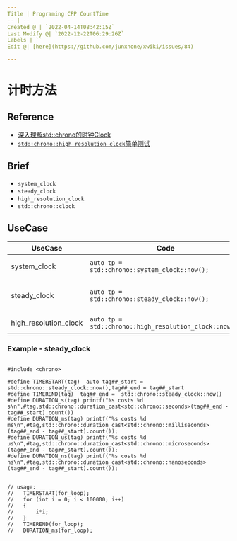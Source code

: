 ```yaml
---
Title | Programing CPP CountTime
-- | --
Created @ | `2022-04-14T08:42:15Z`
Last Modify @| `2022-12-22T06:29:26Z`
Labels | ``
Edit @| [here](https://github.com/junxnone/xwiki/issues/84)

---
```

# 计时方法

## Reference
- [深入理解std::chrono的时钟Clock ](https://www.cnblogs.com/zhongpan/p/7490657.html)
- [`std::chrono::high_resolution_clock`简单测试](https://zhuanlan.zhihu.com/p/496261328)


## Brief
- `system_clock`
- `steady_clock`
- `high_resolution_clock`
- `std::chrono::clock`


## UseCase

UseCase | Code | Description
-- | -- | --
system_clock | `auto tp = std::chrono::system_clock::now();` | 系统时钟，可能被更改
steady_clock | `auto tp = std::chrono::steady_clock::now();` | 单调时钟，只会增长，用于计时
high_resolution_clock | `auto tp = std::chrono::high_resolution_clock::now();` | 高精度版本 `steady_clock`



### Example - steady_clock
```

#include <chrono>

#define TIMERSTART(tag)  auto tag##_start = std::chrono::steady_clock::now(),tag##_end = tag##_start
#define TIMEREND(tag)  tag##_end =  std::chrono::steady_clock::now()
#define DURATION_s(tag) printf("%s costs %d s\n",#tag,std::chrono::duration_cast<std::chrono::seconds>(tag##_end - tag##_start).count())
#define DURATION_ms(tag) printf("%s costs %d ms\n",#tag,std::chrono::duration_cast<std::chrono::milliseconds>(tag##_end - tag##_start).count());
#define DURATION_us(tag) printf("%s costs %d us\n",#tag,std::chrono::duration_cast<std::chrono::microseconds>(tag##_end - tag##_start).count());
#define DURATION_ns(tag) printf("%s costs %d ns\n",#tag,std::chrono::duration_cast<std::chrono::nanoseconds>(tag##_end - tag##_start).count());


// usage:
//   TIMERSTART(for_loop);
//   for (int i = 0; i < 100000; i++)
//   {
//       i*i;
//   }
//   TIMEREND(for_loop);
//   DURATION_ms(for_loop);
```

